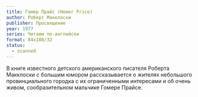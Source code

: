 ```yaml
---
title: Гомер Прайс (Homer Price)
author: Роберт Макклоски
publisher: Просвещение
year: 1977
series: Читаем по-английски
format: 84x108/32
status:
  - scanned
---
```


В книге известного детского американского писателя Роберта Макклоски с большим юмором рассказывается о жителях небольшого провинциального городка с их ограниченными интересами и об очень живом, сообразительном мальчике Гомере Прайсе.
